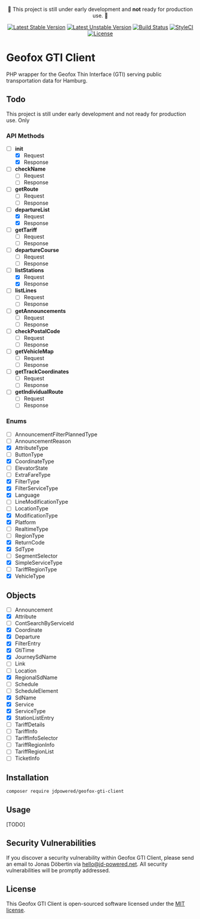 <p align="center">🚧 This project is still under early development and <strong>not</strong> ready for production use. 🚧</p>

<p align="center">
<a href="https://packagist.org/packages/jdpowered/geofox-gti-client"><img src="https://poser.pugx.org/jdpowered/geofox-gti-client/v/stable?format=flat-square" alt="Latest Stable Version"></a>
<a href="https://packagist.org/packages/jdpowered/geofox-gti-client"><img src="https://poser.pugx.org/jdpowered/geofox-gti-client/v/unstable?format=flat-square" alt="Latest Unstable Version"></a>
<a href="https://travis-ci.org/JonasDoebertin/php-geofox-gti-client"><img src="https://travis-ci.org/JonasDoebertin/php-geofox-gti-client.svg?branch=master" alt="Build Status"></a>
<a href="https://styleci.io/repos/123781940"><img src="https://styleci.io/repos/123781940/shield?branch=master" alt="StyleCI"></a>
<a href="https://packagist.org/packages/jdpowered/geofox-gti-client"><img src="https://poser.pugx.org/jdpowered/geofox-gti-client/license?format=flat-square" alt="License"></a>
</p>

# Geofox GTI Client

PHP wrapper for the Geofox Thin Interface (GTI) serving public transportation data for Hamburg.

## Todo

This project is still under early development and not ready for production use. Only

### API Methods

- [ ] **init**
  - [x] Request
  - [x] Response
- [ ] **checkName**
  - [ ] Request
  - [ ] Response
- [ ] **getRoute**
  - [ ] Request
  - [ ] Response
- [ ] **departureList**
  - [x] Request
  - [x] Response
- [ ] **getTariff**
  - [ ] Request
  - [ ] Response
- [ ] **departureCourse**
  - [ ] Request
  - [ ] Response
- [ ] **listStations**
  - [x] Request
  - [x] Response
- [ ] **listLines**
  - [ ] Request
  - [ ] Response
- [ ] **getAnnouncements**
  - [ ] Request
  - [ ] Response
- [ ] **checkPostalCode**
  - [ ] Request
  - [ ] Response
- [ ] **getVehicleMap**
  - [ ] Request
  - [ ] Response
- [ ] **getTrackCoordinates**
  - [ ] Request
  - [ ] Response
- [ ] **getIndividualRoute**
  - [ ] Request
  - [ ] Response

### Enums

- [ ] AnnouncementFilterPlannedType
- [ ] AnnouncementReason
- [x] AttributeType
- [ ] ButtonType
- [x] CoordinateType
- [ ] ElevatorState
- [ ] ExtraFareType
- [x] FilterType
- [x] FilterServiceType
- [x] Language
- [ ] LineModificationType
- [ ] LocationType
- [x] ModificationType
- [x] Platform
- [ ] RealtimeType
- [ ] RegionType
- [x] ReturnCode
- [x] SdType
- [ ] SegmentSelector
- [x] SimpleServiceType
- [ ] TariffRegionType
- [x] VehicleType

## Objects

- [ ] Announcement
- [x] Attribute
- [ ] ContSearchByServiceId
- [x] Coordinate
- [x] Departure
- [x] FilterEntry
- [x] GtiTime
- [x] JourneySdName
- [ ] Link
- [ ] Location
- [x] RegionalSdName
- [ ] Schedule
- [ ] ScheduleElement
- [x] SdName
- [x] Service
- [x] ServiceType
- [x] StationListEntry
- [ ] TariffDetails
- [ ] TariffInfo
- [ ] TariffInfoSelector
- [ ] TariffRegionInfo
- [ ] TariffRegionList
- [ ] TicketInfo

## Installation

```bash
composer require jdpowered/geofox-gti-client
```

## Usage

[TODO]

## Security Vulnerabilities

If you discover a security vulnerability within Geofox GTI Client, please send an email to Jonas Döbertin via [hello@jd-powered.net](mailto:hello@jd-powered.net). All security vulnerabilities will be promptly addressed.

## License

This Geofox GTI Client is open-sourced software licensed under the [MIT license](http://opensource.org/licenses/MIT).
